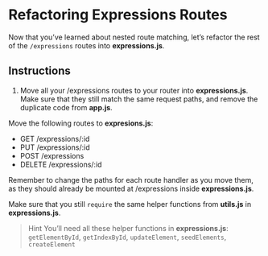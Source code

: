 # Refactoring Expressions Routes

Now that you’ve learned about nested route matching, let’s refactor the rest of the ``/expressions`` routes into **expressions.js**.

## Instructions

1. Move all your /expressions routes to your router into **expressions.js**. Make sure that they still match the same request paths, and remove the duplicate code from **app.js**.

Move the following routes to **expresions.js**:

- GET /expressions/:id
- PUT /expressions/:id
- POST /expressions
- DELETE /expressions/:id

Remember to change the paths for each route handler as you move them, as they should already be mounted at /expressions inside **expressions.js**.

Make sure that you still ``require`` the same helper functions from **utils.js** in **expressions.js**.

> Hint
You’ll need all these helper functions in **expressions.js**: ``getElementById``, ``getIndexById``, ``updateElement``, ``seedElements``, ``createElement``